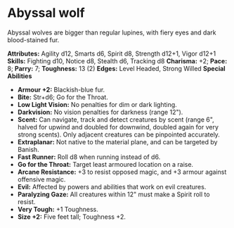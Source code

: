 # Abyssal wolf

Abyssal wolves are bigger than regular lupines, with fiery eyes and
dark blood-stained fur.

**Attributes:** Agility d12, Smarts d6, Spirit d8, Strength d12+1, Vigor
d12+1
**Skills:** Fighting d10, Notice d8, Stealth d6, Tracking d8
**Charisma:** +2; **Pace:** 8; **Parry:** 7; **Toughness:** 13 (2)
**Edges:** Level Headed, Strong Willed
**Special Abilities**

- **Armour +2:** Blackish-blue fur.
- **Bite:** Str+d6; Go for the Throat.
- **Low Light Vision:** No penalties for dim or dark lighting.
- **Darkvision:** No vision penalties for darkness (range 12").
- **Scent:** Can navigate, track and detect creatures by scent (range
6", halved for upwind and doubled for downwind, doubled again for very
strong scents). Only adjacent creatures can be pinpointed accurately.
- **Extraplanar:** Not native to the material plane, and can be targeted
by Banish.
- **Fast Runner:** Roll d8 when running instead of d6.
- **Go for the Throat:** Target least armoured location on a raise.
- **Arcane Resistance:** +3 to resist opposed magic, and +3 armour
against offensive magic.
- **Evil:** Affected by powers and abilities that work on evil
creatures.
- **Paralyzing Gaze:** All creatures within 12" must make a Spirit roll
to resist.
- **Very Tough:** +1 Toughness.
- **Size +2:** Five feet tall; Toughness +2.
